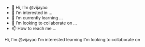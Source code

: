 - 👋 Hi, I’m @vijayao
- 👀 I’m interested in ...
- 🌱 I’m currently learning ...
- 💞️ I’m looking to collaborate on ...
- 📫 How to reach me ...

<!---
vijayao/vijayao is a ✨ special ✨ repository because its `README.md` (this file) appears on your GitHub profile.
You can click the Preview link to take a look at your changes.
--->

Hi, I'm @vijayao
I'm interested learning 
I'm looking to collaborate on
